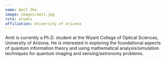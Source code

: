 ```yaml
---
name: Amit Jha
image: images/amit.jpg
role: alumni
affiliation: University of Arizona
---
```


Amit is currently a Ph.D. student at the Wyant College of Optical Sciences, University of Arizona. He is interested in exploring the foundational aspects of quantum information theory and using mathematical analysis/simulation techniques for quantum imaging and sensing/astronomy problems.